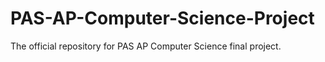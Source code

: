 # PAS-AP-Computer-Science-Project
The official repository for PAS AP Computer Science final project.
